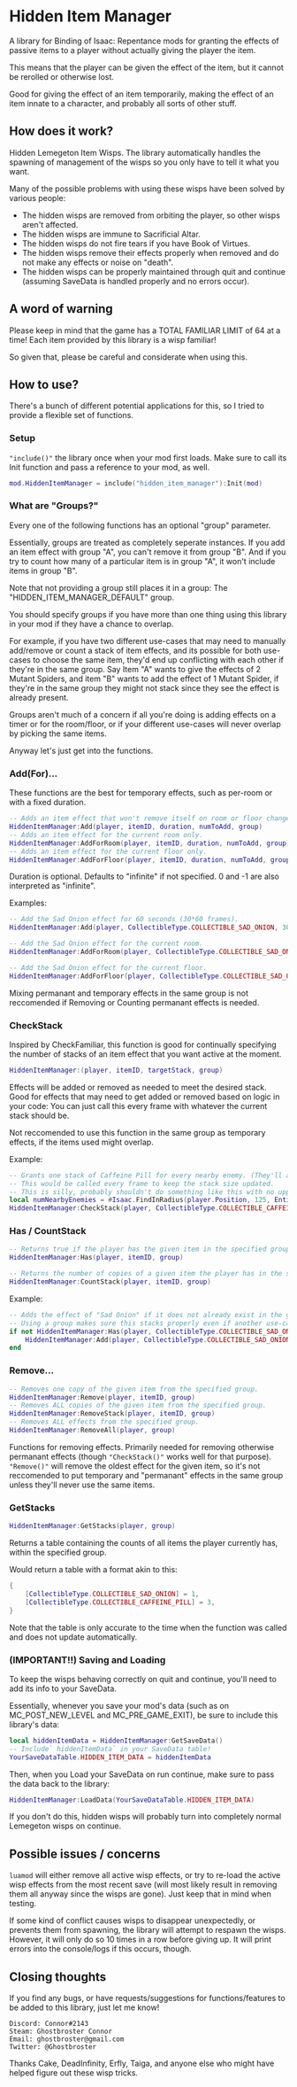 # Hidden Item Manager
A library for Binding of Isaac: Repentance mods for granting the effects of passive items to a player without actually giving the player the item.

This means that the player can be given the effect of the item, but it cannot be rerolled or otherwise lost.

Good for giving the effect of an item temporarily, making the effect of an item innate to a character, and probably all sorts of other stuff.

## How does it work?
Hidden Lemegeton Item Wisps. The library automatically handles the spawning of management of the wisps so you only have to tell it what you want.

Many of the possible problems with using these wisps have been solved by various people:

 - The hidden wisps are removed from orbiting the player, so other wisps aren't affected.
 - The hidden wisps are immune to Sacrificial Altar.
 - The hidden wisps do not fire tears if you have Book of Virtues.
 - The hidden wisps remove their effects properly when removed and do not make any effects or noise on "death".
 - The hidden wisps can be properly maintained through quit and continue (assuming SaveData is handled properly and no errors occur).

## A word of warning
Please keep in mind that the game has a TOTAL FAMILIAR LIMIT of 64 at a time! Each item provided by this library is a wisp familiar!

So given that, please be careful and considerate when using this.

## How to use?
There's a bunch of different potential applications for this, so I tried to provide a flexible set of functions.


### Setup

`"include()"` the library once when your mod first loads. Make sure to call its Init function and pass a reference to your mod, as well.

```lua
mod.HiddenItemManager = include("hidden_item_manager"):Init(mod)
```

### What are "Groups?"

Every one of the following functions has an optional "group" parameter.

Essentially, groups are treated as completely seperate instances. If you add an item effect with group "A", you can't remove it from group "B". And if you try to count how many of a particular item is in group "A", it won't include items in group "B".

Note that not providing a group still places it in a group: The "HIDDEN_ITEM_MANAGER_DEFAULT" group.

You should specify groups if you have more than one thing using this library in your mod if they have a chance to overlap.

For example, if you have two different use-cases that may need to manually add/remove or count a stack of item effects, and its possible for both use-cases to choose the same item, they'd end up conflicting with each other if they're in the same group. Say Item "A" wants to give the effects of 2 Mutant Spiders, and item "B" wants to add the effect of 1 Mutant Spider, if they're in the same group they might not stack since they see the effect is already present.

Groups aren't much of a concern if all you're doing is adding effects on a timer or  for the room/floor, or if your different use-cases will never overlap by picking the same items.

Anyway let's just get into the functions.

### Add(For)...

These functions are the best for temporary effects, such as per-room or with a fixed duration.

```lua
-- Adds an item effect that won't remove itself on room or floor change.
HiddenItemManager:Add(player, itemID, duration, numToAdd, group)
-- Adds an item effect for the current room only.
HiddenItemManager:AddForRoom(player, itemID, duration, numToAdd, group)
-- Adds an item effect for the current floor only.
HiddenItemManager:AddForFloor(player, itemID, duration, numToAdd, group)
```

Duration is optional. Defaults to "infinite" if not specified. 0 and -1 are also interpreted as "infinite".

Examples:

```lua
-- Add the Sad Onion effect for 60 seconds (30*60 frames).
HiddenItemManager:Add(player, CollectibleType.COLLECTIBLE_SAD_ONION, 30 * 60)

-- Add the Sad Onion effect for the current room.
HiddenItemManager:AddForRoom(player, CollectibleType.COLLECTIBLE_SAD_ONION)

-- Add the Sad Onion effect for the current floor.
HiddenItemManager:AddForFloor(player, CollectibleType.COLLECTIBLE_SAD_ONION)
```

Mixing permanant and temporary effects in the same group is not reccomended if Removing or Counting permanant effects is needed.

### CheckStack

Inspired by CheckFamiliar, this function is good for continually specifying the number of stacks of an item effect that you want active at the moment.

```lua
HiddenItemManager:(player, itemID, targetStack, group)
```

Effects will be added or removed as needed to meet the desired stack. Good for effects that may need to get added or removed based on logic in your code: You can just call this every frame with whatever the current stack should be.

Not reccomended to use this function in the same group as temporary effects, if the items used might overlap.

Example:

```lua
-- Grants one stack of Caffeine Pill for every nearby enemy. (They'll all be removed if no enemies are nearby).
-- This would be called every frame to keep the stack size updated.
-- This is silly, probably shouldn't do something like this with no upper limit but it's a good example.
local numNearbyEnemies = #Isaac.FindInRadius(player.Position, 125, EntityPartition.ENEMY)
HiddenItemManager:CheckStack(player, CollectibleType.COLLECTIBLE_CAFFEINE_PILL, numNearbyEnemies)
```

### Has / CountStack

```lua
-- Returns true if the player has the given item in the specified group.
HiddenItemManager:Has(player, itemID, group)

-- Returns the number of copies of a given item the player has in the specified group.
HiddenItemManager:CountStack(player, itemID, group)
```

Example:

```lua
-- Adds the effect of "Sad Onion" if it does not already exist in the group "MY_GROUP".
-- Using a group makes sure this stacks properly even if another use-case has applied the Sad Onion as an effect.
if not HiddenItemManager:Has(player, CollectibleType.COLLECTIBLE_SAD_ONION, "MY_GROUP") then
	HiddenItemManager:Add(player, CollectibleType.COLLECTIBLE_SAD_ONION, -1, 1, "MY_GROUP")
end
```

### Remove...

```lua
-- Removes one copy of the given item from the specified group.
HiddenItemManager:Remove(player, itemID, group)
-- Removes ALL copies of the given item from the specified group.
HiddenItemManager:RemoveStack(player, itemID, group)
-- Removes ALL effects from the specified group.
HiddenItemManager:RemoveAll(player, group)
```

Functions for removing effects. Primarily needed for removing otherwise permanant effects (though `"CheckStack()"` works well for that purpose). `"Remove()"` will remove the oldest effect for the given item, so it's not reccomended to put temporary and "permanant" effects in the same group unless they'll never use the same items.

### GetStacks

```lua
HiddenItemManager:GetStacks(player, group)
```

Returns a table containing the counts of all items the player currently has, within the specified group.

Would return a table with a format akin to this:

```lua
{
	[CollectibleType.COLLECTIBLE_SAD_ONION] = 1,
	[CollectibleType.COLLECTIBLE_CAFFEINE_PILL] = 3,
}
```

Note that the table is only accurate to the time when the function was called and does not update automatically.


### (IMPORTANT!!) Saving and Loading

To keep the wisps behaving correctly on quit and continue, you'll need to add its info to your SaveData.

Essentially, whenever you save your mod's data (such as on MC_POST_NEW_LEVEL and MC_PRE_GAME_EXIT), be sure to include this library's data:

```lua
local hiddenItemData = HiddenItemManager:GetSaveData()
-- Include` hiddenItemData` in your SaveData table!
YourSaveDataTable.HIDDEN_ITEM_DATA = hiddenItemData
```

Then, when you Load your SaveData on run continue, make sure to pass the data back to the library:

```lua
HiddenItemManager:LoadData(YourSaveDataTable.HIDDEN_ITEM_DATA)
```

If you don't do this, hidden wisps will probably turn into completely normal Lemegeton wisps on continue.

## Possible issues / concerns

`luamod` will either remove all active wisp effects, or try to re-load the active wisp effects from the most recent save (will most likely result in removing them all anyway since the wisps are gone). Just keep that in mind when testing.

If some kind of conflict causes wisps to disappear unexpectedly, or prevents them from spawning, the library will attempt to respawn the wisps. However, it will only do so 10 times in a row before giving up. It will print errors into the console/logs if this occurs, though.

## Closing thoughts

If you find any bugs, or have requests/suggestions for functions/features to be added to this library, just let me know!

```
Discord: Connor#2143
Steam: Ghostbroster Connor
Email: ghostbroster@gmail.com
Twitter: @Ghostbroster
```

Thanks Cake, DeadInfinity, Erfly, Taiga, and anyone else who might have helped figure out these wisp tricks.
